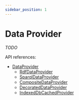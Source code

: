 ```yaml
---
sidebar_position: 1
---
```


# Data Provider

*TODO*

API references:
  - [DataProvider](/docs/api/workspace/interfaces/DataProvider)
    - [RdfDataProvider](/docs/api/workspace/classes/RdfDataProvider)
    - [SparqlDataProvider](/docs/api/workspace/classes/SparqlDataProvider)
    - [CompositeDataProvider](/docs/api/workspace/classes/CompositeDataProvider)
    - [DecoratedDataProvider](/docs/api/workspace/classes/DecoratedDataProvider)
    - [IndexedDbCachedProvider](/docs/api/workspace/classes/IndexedDbCachedProvider)
